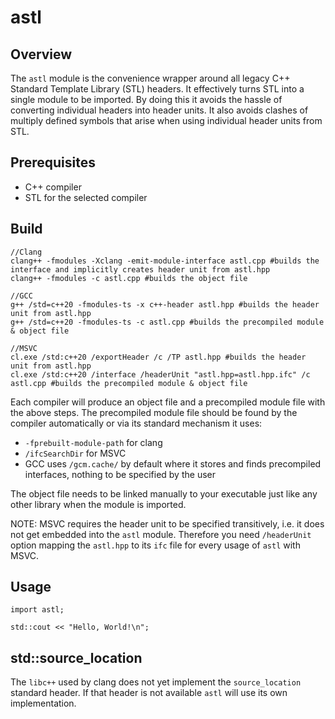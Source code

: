# astl

## Overview

The `astl` module is the convenience wrapper around all legacy C++ Standard Template Library (STL) headers. It effectively turns STL into a single module to be imported. By doing this it avoids the hassle of converting individual headers into header units. It also avoids clashes of multiply defined symbols that arise when using individual header units from STL.

## Prerequisites

-   C++ compiler
-   STL for the selected compiler

## Build

```
//Clang
clang++ -fmodules -Xclang -emit-module-interface astl.cpp #builds the interface and implicitly creates header unit from astl.hpp
clang++ -fmodules -c astl.cpp #builds the object file

//GCC
g++ /std=c++20 -fmodules-ts -x c++-header astl.hpp #builds the header unit from astl.hpp
g++ /std=c++20 -fmodules-ts -c astl.cpp #builds the precompiled module & object file

//MSVC
cl.exe /std:c++20 /exportHeader /c /TP astl.hpp #builds the header unit from astl.hpp
cl.exe /std:c++20 /interface /headerUnit "astl.hpp=astl.hpp.ifc" /c astl.cpp #builds the precompiled module & object file
```

Each compiler will produce an object file and a precompiled module file with the above steps. The precompiled module file should be found by the compiler automatically or via its standard mechanism it uses:

-   `-fprebuilt-module-path` for clang
-   `/ifcSearchDir` for MSVC
-   GCC uses `/gcm.cache/` by default where it stores and finds precompiled interfaces, nothing to be specified by the user

The object file needs to be linked manually to your executable just like any other library when the module is imported.

NOTE: MSVC requires the header unit to be specified transitively, i.e. it does not get embedded into the `astl` module. Therefore you need `/headerUnit` option mapping the `astl.hpp` to its `ifc` file for every usage of `astl` with MSVC.

## Usage

```
import astl;

std::cout << "Hello, World!\n";
```

## std::source_location

The `libc++` used by clang does not yet implement the `source_location` standard header. If that header is not available `astl` will use its own implementation.
